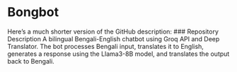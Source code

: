 # Bongbot
Here’s a much shorter version of the GitHub description:  ### Repository Description  A bilingual Bengali-English chatbot using Groq API and Deep Translator. The bot processes Bengali input, translates it to English, generates a response using the Llama3-8B model, and translates the output back to Bengali.
